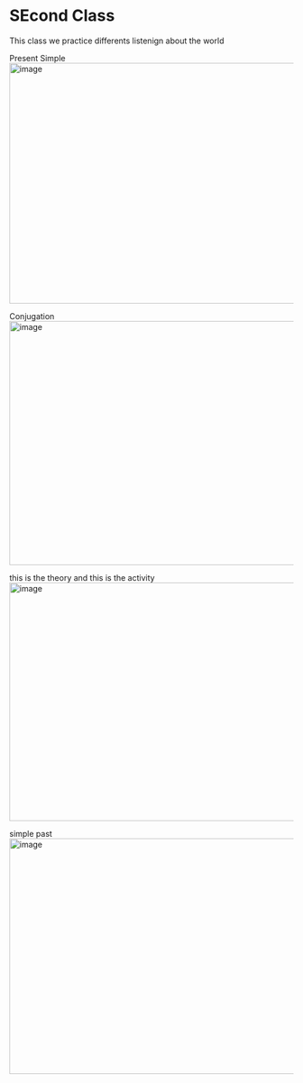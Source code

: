 # SEcond Class

This class we practice differents listenign about the world

Present Simple
<img width="762" height="427" alt="image" src="https://github.com/user-attachments/assets/86746011-eec6-4ab3-8ae6-2d83459094a4" />

Conjugation
<img width="626" height="433" alt="image" src="https://github.com/user-attachments/assets/378f7335-c6c7-4c0a-a3f9-f4473a798db6" />

this is the theory and this is the activity
<img width="753" height="423" alt="image" src="https://github.com/user-attachments/assets/91f3b0a4-1a43-47e3-a7fd-c4bddeb3b5ff" />


simple past
<img width="734" height="418" alt="image" src="https://github.com/user-attachments/assets/775dcd03-6853-4409-a3fc-d099f5a5951f" />
